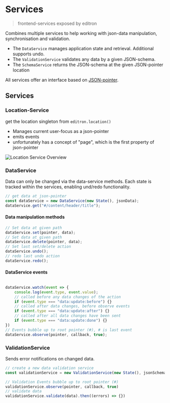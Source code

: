 # Services

> frontend-services exposed by editron

Combines multiple services to help working with json-data manipulation, synchronisation and validation.

- The `DataService` manages application state and retrieval. Additional supports undo.
- The `ValidationService` validates any data by a given JSON-schema.
- The `SchemaService` returns the JSON-schema at the given JSON-pointer location

All services offer an interface based on [JSON-pointer](https://tools.ietf.org/html/rfc6901).


## Services


### Location-Service

get the location singleton from `editron.location()`

- Manages current user-focus as a json-pointer
- emits events
- unfortunately has a concept of "page", which is the first property of json-pointer

![Location Service Overview](../docs/images/location-service.jpg)


### DataService

Data can only be changed via the data-service methods. Each state is tracked within the services, enabling und/redo functionality.

```js
// get data at json-pointer
const dataService = new DataService(new State(), jsonData);
dataService.get("#/content/header/title");
```

#### Data manipulation methods

```js
// Set data at given path
dataService.set(pointer, data);
// Set data at given path
dataService.delete(pointer, data);
// Set last set/delete action
dataService.undo();
// redo last undo action
dataService.redo();
```

#### DataService events

```js

dataService.watch(event => {
    console.log(event.type, event.value);
    // called before any data changes of the action
    if (event.type === "data:update:before") {}
    // called after data changes, before observe events 
    if (event.type === "data:update:after") {}
    // called after all data changes have been sent
    if (event.type === "data:update:done") {}
})
// Events bubble up to root pointer (#), # is last event
dataService.observe(pointer, callback, true);
```

### ValidationService

Sends error notifications on changed data.

```js
// create a new data validation service
const validationService = new ValidationService(new State(), jsonSchema)
```

```js
// Validation Events bubble up to root pointer (#)
validationService.observe(pointer, callback, true)   
// validate data
validationService.validate(data).then((errors) => {})
```
